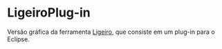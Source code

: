 # LigeiroPlug-in

Versão gráfica da ferramenta [Ligeiro](https://github.com/MDArte/Ligeiro), que consiste em um plug-in para o Eclipse.
